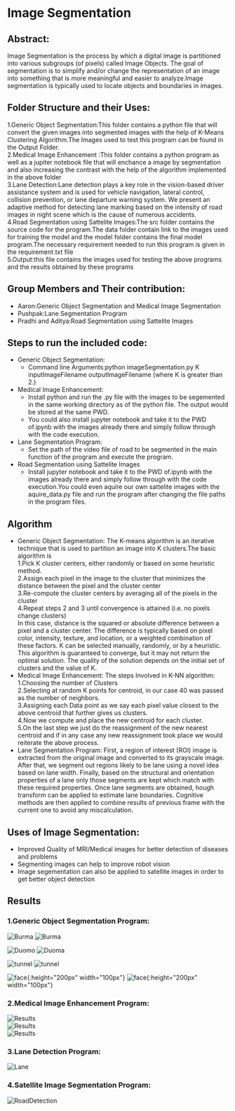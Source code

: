 # Image Segmentation
## Abstract:
Image Segmentation is the process by which a digital image is partitioned into various subgroups (of pixels) called Image Objects.
The goal of segmentation is to simplify and/or change the representation of an image into something that is more meaningful and easier to analyze.Image segmentation is typically used to locate objects and boundaries in images. 

## Folder Structure and their Uses:
1.Generic Object Segmentation:This folder contains a python file that will convert the given images into segmented images with the help of K-Means Clustering Algorithm.The Images used to test this program can be found in the Output Folder.<br>
2.Medical Image Enhancement :This folder contains a python program as well as a jupiter notebook file that will enchance a image by segmentation and also increasing the contrast with the help of the algorithm implemented in the above folder<br>
3.Lane Detection:Lane detection plays a key role in the vision-based driver assistance system and is used for vehicle navigation, lateral control, collision prevention, or lane departure warning system. We present an adaptive method for detecting lane marking based on the intensity of road images in night scene which is the cause of numerous accidents.<br>
4.Road Segmentation using Sattelite Images:The src folder contains the source code for the program.The data folder contain link to the images used for training the model and the model folder contains the final model program.The necessary requirement needed to run this program is given in the requirement.txt file <br>
5.Output:this file contains the images used for testing the above programs and the results obtained by these programs

## Group Members and Their contribution:
- Aaron:Generic Object Segmentation and Medical Image Segmentation
- Pushpak:Lane Segmentation Program
- Pradhi and Aditya:Road Segmentation using Sattelite Images

## Steps to run the included code:
- Generic Object Segmentation:
  - Command line Arguments:python imageSegmentation.py K inputImageFilename outputImageFilename  (where K is greater than 2.)
- Medical Image Enhancement:
  - Install python and run the .py file with the images to be segemented in the same working directory as of the python file. The output would be stored at the same PWD.
  - You could also install jupyter notebook and take it to the PWD of.ipynb with the images already there and simply follow through  with the code execution.
- Lane Segmentation Program:
  - Set the path of the video file of road to be segmented in the main function of the program and execute the program.
- Road Segmentation using Sattelite Images
  - Install jupyter notebook and take it to the PWD of.ipynb with the images already there and simply follow through  with the code execution.You could even aquire our own sattelite images with the aquire_data.py file and run the program after changing the file paths in the program files.
## Algorithm
- Generic Object Segmentation:
The K-means algorithm is an iterative technique that is used to partition an image into K clusters.The basic algorithm is<br>
1.Pick K cluster centers, either randomly or based on some heuristic method.<br>
2.Assign each pixel in the image to the cluster that minimizes the distance between the pixel and the cluster center<br>
3.Re-compute the cluster centers by averaging all of the pixels in the cluster<br>
4.Repeat steps 2 and 3 until convergence is attained (i.e. no pixels change clusters)<br>
In this case, distance is the squared or absolute difference between a pixel and a cluster center. The difference is typically based on pixel color, intensity, texture, and location, or a weighted combination of these factors.
K can be selected manually, randomly, or by a heuristic. This algorithm is guaranteed to converge, but it may not return the optimal solution. The quality of the solution depends on the initial set of clusters and the value of K.
- Medical Image Enhancement:
The steps Involved in K-NN algorithm:<br>
1.Choosing the number of Clusters<br>
2.Selecting at random K points for centroid, in our case 40 was passed as the number of neighbors.<br>
3.Assigning each Data point as we say each pixel value closest to the above centroid that further gives us clusters.<br>
4.Now we compute and place the new centroid for each cluster.<br>
5.On the last step we just do the reassignment of the new nearest centroid and if in any case any new reassignment took place we would reiterate the above process.<br>
- Lane Segmentation Program:
First, a region of interest (ROI) image is extracted from the original image and
converted to its grayscale image. After that, we segment out regions likely to be lane
using a novel idea based on lane width. Finally, based on the structural and
orientation properties of a lane only those segments are kept which match with these
required properties. Once lane segments are obtained, hough transform can be applied
to estimate lane boundaries. Cognitive methods are then applied to combine results of
previous frame with the current one to avoid any miscalculation.

## Uses of Image Segmentation:
- Improved Quality of MRI/Medical images for better detection of diseases and problems
- Segmenting images can help to improve robot vision
- Image segementation can also be applied to satellite images in order to get better object detection

## Results
### 1.Generic Object Segmentation Program:
![Burma](output/burma.jpg)
![Burma](output/burma-segmented.jpg)

![Duomo](output/duomo.jpg)
![Duoma](output/duomo-segmented.jpg)

![tunnel](output/tunnel.png)
![tunnel](output/tunnel-segmented.png)

![face](output/myface.jpeg){:height="200px" width="100px"}
![face](output/output.jpeg){:height="200px" width="100px"}

### 2.Medical Image Enhancement Program:

![Results](output/Application_Result_1.png) <br>
![Results](output/Application_Result_2.png) <br>
![Results](output/Application_Result_3.png)

### 3.Lane Detection Program:
![Lane](output/results.png)

### 4.Satellite Image Segmentation Program:
![RoadDetection](output/Program_Output.png)

